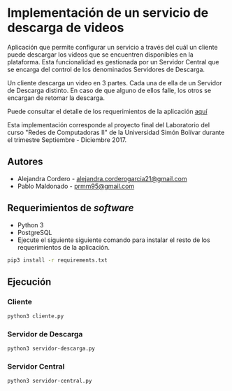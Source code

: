 # Implementación de un servicio de descarga de videos

Aplicación que permite configurar un servicio a través del cuál un cliente puede descargar los videos que se encuentren disponibles en la plataforma. Esta funcionalidad es gestionada por un Servidor Central que se encarga del control de los denominados Servidores de Descarga.

Un cliente descarga un video en 3 partes. Cada una de ella de un Servidor de Descarga distinto. En caso de que alguno de ellos falle, los otros se encargan de retomar la descarga. 

Puede consultar el detalle de los requerimientos de la aplicación [aquí](./Enunciado.pdf)

Esta implementación corresponde al proyecto final del Laboratorio del curso "Redes de Computadoras II" de la Universidad Simón Bolívar durante el trimestre Septiembre - Diciembre 2017. 

## Autores
* Alejandra Cordero - [alejandra.corderogarcia21@gmail.com](mailto:alejandra.corderogarcia21@gmail.com)
* Pablo Maldonado - [prmm95@gmail.com](mailto:prmm95@gmail.com)

## Requerimientos de *software*

- Python 3
- PostgreSQL
- Ejecute el siguiente siguiente comando para instalar el resto de los requerimientos de la aplicación.

``` bash
pip3 install -r requirements.txt
```

## Ejecución 

### Cliente

``` bash
python3 cliente.py
```

### Servidor de Descarga

``` bash
python3 servidor-descarga.py
```

### Servidor Central 

``` bash
python3 servidor-central.py
```
